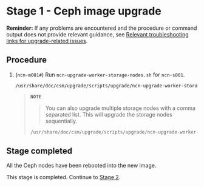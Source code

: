 # Stage 1 - Ceph image upgrade

**Reminder:** If any problems are encountered and the procedure or command output does not provide relevant guidance, see
[Relevant troubleshooting links for upgrade-related issues](README.md#relevant-troubleshooting-links-for-upgrade-related-issues).

## Procedure

1. (`ncn-m001#`) Run `ncn-upgrade-worker-storage-nodes.sh` for `ncn-s001`. 

   ```bash
   /usr/share/doc/csm/upgrade/scripts/upgrade/ncn-upgrade-worker-storage-nodes.sh ncn-s001
   ```

   > **`NOTE`** 
   >> You can also upgrade multiple storage nodes with a comma separated list. This will upgrade the storage nodes sequentially.
   >
   >```bash
   > /usr/share/doc/csm/upgrade/scripts/upgrade/ncn-upgrade-worker-storage-nodes.sh ncn-s001,ncn-s002,ncn-s003
   >```



## Stage completed

All the Ceph nodes have been rebooted into the new image.

This stage is completed. Continue to [Stage 2](Stage_2.md).
